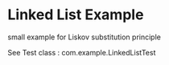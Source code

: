 Linked List Example
===================

small example for Liskov substitution principle

See Test class : com.example.LinkedListTest
